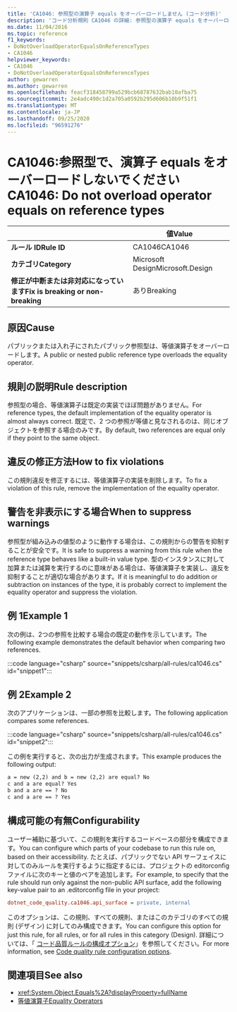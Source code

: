 ```yaml
---
title: 'CA1046: 参照型の演算子 equals をオーバーロードしません (コード分析)'
description: 'コード分析規則 CA1046 の詳細: 参照型の演算子 equals をオーバーロードしません'
ms.date: 11/04/2016
ms.topic: reference
f1_keywords:
- DoNotOverloadOperatorEqualsOnReferenceTypes
- CA1046
helpviewer_keywords:
- CA1046
- DoNotOverloadOperatorEqualsOnReferenceTypes
author: gewarren
ms.author: gewarren
ms.openlocfilehash: feacf318458799a529bcb68787632bab10afba75
ms.sourcegitcommit: 2e4adc490c1d2a705a0592b295d606b10b9f51f1
ms.translationtype: MT
ms.contentlocale: ja-JP
ms.lasthandoff: 09/25/2020
ms.locfileid: "96591276"
---
```

# <a name="ca1046-do-not-overload-operator-equals-on-reference-types"></a><span data-ttu-id="b787b-103">CA1046:参照型で、演算子 equals をオーバーロードしないでください</span><span class="sxs-lookup"><span data-stu-id="b787b-103">CA1046: Do not overload operator equals on reference types</span></span>

| | <span data-ttu-id="b787b-104">値</span><span class="sxs-lookup"><span data-stu-id="b787b-104">Value</span></span> |
|-|-|
| <span data-ttu-id="b787b-105">**ルール ID**</span><span class="sxs-lookup"><span data-stu-id="b787b-105">**Rule ID**</span></span> |<span data-ttu-id="b787b-106">CA1046</span><span class="sxs-lookup"><span data-stu-id="b787b-106">CA1046</span></span>|
| <span data-ttu-id="b787b-107">**カテゴリ**</span><span class="sxs-lookup"><span data-stu-id="b787b-107">**Category**</span></span> |<span data-ttu-id="b787b-108">Microsoft Design</span><span class="sxs-lookup"><span data-stu-id="b787b-108">Microsoft.Design</span></span>|
| <span data-ttu-id="b787b-109">**修正が中断または非対応になっています**</span><span class="sxs-lookup"><span data-stu-id="b787b-109">**Fix is breaking or non-breaking**</span></span> |<span data-ttu-id="b787b-110">あり</span><span class="sxs-lookup"><span data-stu-id="b787b-110">Breaking</span></span>|

## <a name="cause"></a><span data-ttu-id="b787b-111">原因</span><span class="sxs-lookup"><span data-stu-id="b787b-111">Cause</span></span>

<span data-ttu-id="b787b-112">パブリックまたは入れ子にされたパブリック参照型は、等値演算子をオーバーロードします。</span><span class="sxs-lookup"><span data-stu-id="b787b-112">A public or nested public reference type overloads the equality operator.</span></span>

## <a name="rule-description"></a><span data-ttu-id="b787b-113">規則の説明</span><span class="sxs-lookup"><span data-stu-id="b787b-113">Rule description</span></span>

<span data-ttu-id="b787b-114">参照型の場合、等値演算子は既定の実装でほぼ問題がありません。</span><span class="sxs-lookup"><span data-stu-id="b787b-114">For reference types, the default implementation of the equality operator is almost always correct.</span></span> <span data-ttu-id="b787b-115">既定で、2 つの参照が等値と見なされるのは、同じオブジェクトを参照する場合のみです。</span><span class="sxs-lookup"><span data-stu-id="b787b-115">By default, two references are equal only if they point to the same object.</span></span>

## <a name="how-to-fix-violations"></a><span data-ttu-id="b787b-116">違反の修正方法</span><span class="sxs-lookup"><span data-stu-id="b787b-116">How to fix violations</span></span>

<span data-ttu-id="b787b-117">この規則違反を修正するには、等値演算子の実装を削除します。</span><span class="sxs-lookup"><span data-stu-id="b787b-117">To fix a violation of this rule, remove the implementation of the equality operator.</span></span>

## <a name="when-to-suppress-warnings"></a><span data-ttu-id="b787b-118">警告を非表示にする場合</span><span class="sxs-lookup"><span data-stu-id="b787b-118">When to suppress warnings</span></span>

<span data-ttu-id="b787b-119">参照型が組み込みの値型のように動作する場合は、この規則からの警告を抑制することが安全です。</span><span class="sxs-lookup"><span data-stu-id="b787b-119">It is safe to suppress a warning from this rule when the reference type behaves like a built-in value type.</span></span> <span data-ttu-id="b787b-120">型のインスタンスに対して加算または減算を実行するのに意味がある場合は、等値演算子を実装し、違反を抑制することが適切な場合があります。</span><span class="sxs-lookup"><span data-stu-id="b787b-120">If it is meaningful to do addition or subtraction on instances of the type, it is probably correct to implement the equality operator and suppress the violation.</span></span>

## <a name="example-1"></a><span data-ttu-id="b787b-121">例 1</span><span class="sxs-lookup"><span data-stu-id="b787b-121">Example 1</span></span>

<span data-ttu-id="b787b-122">次の例は、2つの参照を比較する場合の既定の動作を示しています。</span><span class="sxs-lookup"><span data-stu-id="b787b-122">The following example demonstrates the default behavior when comparing two references.</span></span>

:::code language="csharp" source="snippets/csharp/all-rules/ca1046.cs" id="snippet1":::

## <a name="example-2"></a><span data-ttu-id="b787b-123">例 2</span><span class="sxs-lookup"><span data-stu-id="b787b-123">Example 2</span></span>

<span data-ttu-id="b787b-124">次のアプリケーションは、一部の参照を比較します。</span><span class="sxs-lookup"><span data-stu-id="b787b-124">The following application compares some references.</span></span>

:::code language="csharp" source="snippets/csharp/all-rules/ca1046.cs" id="snippet2":::

<span data-ttu-id="b787b-125">この例を実行すると、次の出力が生成されます。</span><span class="sxs-lookup"><span data-stu-id="b787b-125">This example produces the following output:</span></span>

```txt
a = new (2,2) and b = new (2,2) are equal? No
c and a are equal? Yes
b and a are == ? No
c and a are == ? Yes
```

## <a name="configurability"></a><span data-ttu-id="b787b-126">構成可能の有無</span><span class="sxs-lookup"><span data-stu-id="b787b-126">Configurability</span></span>

<span data-ttu-id="b787b-127">ユーザー補助に基づいて、この規則を実行するコードベースの部分を構成できます。</span><span class="sxs-lookup"><span data-stu-id="b787b-127">You can configure which parts of your codebase to run this rule on, based on their accessibility.</span></span> <span data-ttu-id="b787b-128">たとえば、パブリックでない API サーフェイスに対してのみルールを実行するように指定するには、プロジェクトの editorconfig ファイルに次のキーと値のペアを追加します。</span><span class="sxs-lookup"><span data-stu-id="b787b-128">For example, to specify that the rule should run only against the non-public API surface, add the following key-value pair to an .editorconfig file in your project:</span></span>

```ini
dotnet_code_quality.ca1046.api_surface = private, internal
```

<span data-ttu-id="b787b-129">このオプションは、この規則、すべての規則、またはこのカテゴリのすべての規則 (デザイン) に対してのみ構成できます。</span><span class="sxs-lookup"><span data-stu-id="b787b-129">You can configure this option for just this rule, for all rules, or for all rules in this category (Design).</span></span> <span data-ttu-id="b787b-130">詳細については、「 [コード品質ルールの構成オプション](../code-quality-rule-options.md)」を参照してください。</span><span class="sxs-lookup"><span data-stu-id="b787b-130">For more information, see [Code quality rule configuration options](../code-quality-rule-options.md).</span></span>

## <a name="see-also"></a><span data-ttu-id="b787b-131">関連項目</span><span class="sxs-lookup"><span data-stu-id="b787b-131">See also</span></span>

- <xref:System.Object.Equals%2A?displayProperty=fullName>
- [<span data-ttu-id="b787b-132">等値演算子</span><span class="sxs-lookup"><span data-stu-id="b787b-132">Equality Operators</span></span>](../../../standard/design-guidelines/equality-operators.md)
